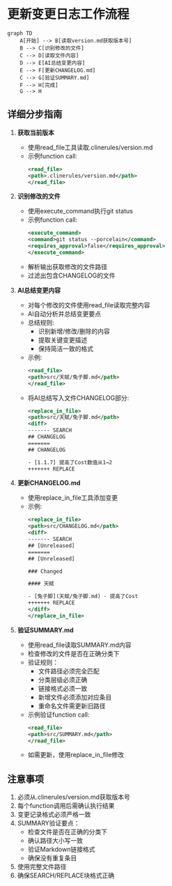 # 更新变更日志工作流程

```mermaid
graph TD
    A[开始] --> B[读取version.md获取版本号]
    B --> C[识别修改的文件]
    C --> D[读取文件内容]
    D --> E[AI总结变更内容]
    E --> F[更新CHANGELOG.md]
    C --> G[验证SUMMARY.md]
    F --> H[完成]
    G --> H
```

## 详细分步指南

1. **获取当前版本**
   - 使用read_file工具读取.clinerules/version.md
   - 示例function call:
     ```xml
     <read_file>
     <path>.clinerules/version.md</path>
     </read_file>
     ```

2. **识别修改的文件**
   - 使用execute_command执行git status
   - 示例function call:
     ```xml
     <execute_command>
     <command>git status --porcelain</command>
     <requires_approval>false</requires_approval>
     </execute_command>
     ```
   - 解析输出获取修改的文件路径
   - 过滤出包含CHANGELOG的文件

3. **AI总结变更内容**
   - 对每个修改的文件使用read_file读取完整内容
   - AI自动分析并总结变更要点
   - 总结规则:
     - 识别新增/修改/删除的内容
     - 提取关键变更描述
     - 保持简洁一致的格式
   - 示例:
     ```xml
     <read_file>
     <path>src/天赋/兔子脚.md</path>
     </read_file>
     ```
   - 将AI总结写入文件CHANGELOG部分:
     ```xml
     <replace_in_file>
     <path>src/天赋/兔子脚.md</path>
     <diff>
     ------- SEARCH
     ## CHANGELOG
     =======
     ## CHANGELOG

     - [1.1.7] 提高了Cost数值从1→2
     +++++++ REPLACE

4. **更新CHANGELOG.md**
   - 使用replace_in_file工具添加变更
   - 示例:
     ```xml
     <replace_in_file>
     <path>src/CHANGELOG.md</path>
     <diff>
     ------- SEARCH
     ## [Unreleased]
     =======
     ## [Unreleased]

     ### Changed

     #### 天赋

     - [兔子脚](天赋/兔子脚.md) - 提高了Cost
     +++++++ REPLACE
     </diff>
     </replace_in_file>
     ```

5. **验证SUMMARY.md**
   - 使用read_file读取SUMMARY.md内容
   - 检查修改的文件是否在正确分类下
   - 验证规则：
     - 文件路径必须完全匹配
     - 分类层级必须正确  
     - 链接格式必须一致
     - 新增文件必须添加对应条目
     - 重命名文件需更新旧路径
   - 示例验证function call:
     ```xml
     <read_file>
     <path>src/SUMMARY.md</path>
     </read_file>
     ```
   - 如需更新，使用replace_in_file修改

## 注意事项
1. 必须从.clinerules/version.md获取版本号
2. 每个function调用后需确认执行结果
3. 变更记录格式必须严格一致
4. SUMMARY验证要点：
   - 检查文件是否在正确的分类下
   - 确认路径大小写一致
   - 验证Markdown链接格式
   - 确保没有重复条目
5. 使用完整文件路径
6. 确保SEARCH/REPLACE块格式正确
